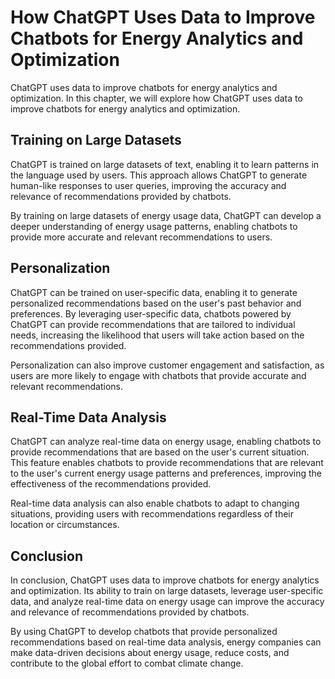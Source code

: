 How ChatGPT Uses Data to Improve Chatbots for Energy Analytics and Optimization
===============================================================================================================================================================

ChatGPT uses data to improve chatbots for energy analytics and optimization. In this chapter, we will explore how ChatGPT uses data to improve chatbots for energy analytics and optimization.

Training on Large Datasets
--------------------------

ChatGPT is trained on large datasets of text, enabling it to learn patterns in the language used by users. This approach allows ChatGPT to generate human-like responses to user queries, improving the accuracy and relevance of recommendations provided by chatbots.

By training on large datasets of energy usage data, ChatGPT can develop a deeper understanding of energy usage patterns, enabling chatbots to provide more accurate and relevant recommendations to users.

Personalization
---------------

ChatGPT can be trained on user-specific data, enabling it to generate personalized recommendations based on the user's past behavior and preferences. By leveraging user-specific data, chatbots powered by ChatGPT can provide recommendations that are tailored to individual needs, increasing the likelihood that users will take action based on the recommendations provided.

Personalization can also improve customer engagement and satisfaction, as users are more likely to engage with chatbots that provide accurate and relevant recommendations.

Real-Time Data Analysis
-----------------------

ChatGPT can analyze real-time data on energy usage, enabling chatbots to provide recommendations that are based on the user's current situation. This feature enables chatbots to provide recommendations that are relevant to the user's current energy usage patterns and preferences, improving the effectiveness of the recommendations provided.

Real-time data analysis can also enable chatbots to adapt to changing situations, providing users with recommendations regardless of their location or circumstances.

Conclusion
----------

In conclusion, ChatGPT uses data to improve chatbots for energy analytics and optimization. Its ability to train on large datasets, leverage user-specific data, and analyze real-time data on energy usage can improve the accuracy and relevance of recommendations provided by chatbots.

By using ChatGPT to develop chatbots that provide personalized recommendations based on real-time data analysis, energy companies can make data-driven decisions about energy usage, reduce costs, and contribute to the global effort to combat climate change.
